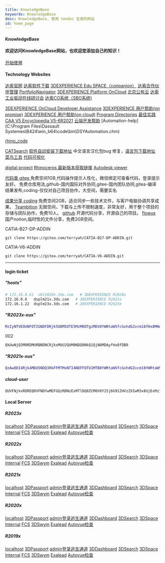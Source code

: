```yaml
---
title: KnowledgeBase
keywords: KnowledgeBase
desc: KnowledgeBase, 使用 teedoc 生成的网站
id: home_page
---
```


<div>
    <h4><span>KnowledgeBase</span></h4>
    <h4>欢迎访问KnowledgeBase网站，也欢迎您添加自己的知识！</h4>
</div>
<div id="big_btn_wrapper">
    <div class="big_btn">
        <a href="/get_started/zh/">开始使用</a>
    </div>
</div>



#### __Technology Websites__


[达索官网](https://www.3ds.com/zh/)
[达索软件下载](https://software.3ds.com/orders)
[3DEXPERIENCE Edu SPACE（conpanion）](https://eduspace.3ds.com)
[达索合作伙伴管理](https://dspart001-eu1-partners-ifwe.3dexperience.3ds.com/)
[PortfolioNavigator](https://media.3ds.com/smartclass/PN_PRODUCTION/PortfolioNavigator.html)
[3DEXPERIENCE Platform OnCloud](https://eu1-ifwe.3dexperience.3ds.com/)
[北京公有云](https://r1132101199946-eu1.iam.3dexperience.3ds.com/login?service=https%3A//r1132101199946-apc2-ifwe.3dexperience.cn/)
[达索工业驱动在线研讨会](https://3ds.tbh5.com/index.aspx?f=BLUESEA)
[达索CO系统（SBO系统)](https://dsxclient.3ds.com/psp/CRPRD/EMPLOYEE/DS_ECO/h/?tab=DEFAULT)



[3DEXPERIENCE OnCloud Developer Assistance](https://media.3ds.com/support/documentation/developer/Cloud/en/DSDocNS.htm?show=CAAWebAppsJS/CAAWebAppsUcUserPreferences.htm)
[3DEXPERIENCE 用户帮助(on promise)](https://help.3ds.com/2022x/Simplified_Chinese/DSDoc/FrontmatterMap/DSDocHome.htm?contextscope=onpremise)
[3DEXPERIENCE 用户帮助(on cloud)](https://help.3ds.com/2022x/Simplified_Chinese/DSDoc/FrontmatterMap/DSDocHome.htm?contextscope=cloud#_ga=2.123049102.445407654.1653323046-71325560-c1dd-11ec-890b-41eff8876be0)
[Program Directories](https://media.3ds.com/support/progdir/all/)
[最佳实践](https://www.3ds.com/support/documentation/best-practices/?woc=%7B%22resource%20types%22%3A%5B%22resource%20types%2Fbest%20practices%22%5D%7D)
[CAA V5 Encyclopedia V5-6R2021](https://media.3ds.com/support/documentation/developer/V5-6R2021/en/online/CAACenV5Default.htm)
[云端开发帮助](https://media.3ds.com/support/documentation/developer/Cloud/en/DSDoc.htm?show=CAADocQuickRefs/DSDocHome.htm)
[Automation-help](C:\Program Files\Dassault Systemes\B424\win_b64\code\bin\DSYAutomation.chm)

[rhino_code](github:https://github.com/hsucode/rhino_code.git)

[CATSearch](https://gitee.com/xuscode/CATSearch/attach_files/1038270/download/CATIASearch.7z)
[软件自动安装下载地址](https://gitee.com/xuscode/enovia.git)
中文语言汉化包bug 修复，[语言包下载地址](https://gitee.com/xuscode/catia-language.git)
[菜鸟工具](https://c.runoob.com/)
[代码可视化](https://pythontutor.com/)



[digital project](https://digitalproject3d.com/)
[Rhinoceros 最新版本获取链接](https://www2.mcneel.com/updates/78464c2c-9aeb-456e-8c27-865a524f5ca0/release/win64/en-us/stable/)
[Autodesk viewer ](https://viewer.autodesk.com/)

[代码类 gitee ](https://gitee.com/) 免费空间1GB,代码操作提示人性化，微信绑定可查看代码，登录提示友好。
免费仓库用法,github-国内国际对外协同,gitee-国内团队协同,gitea-编译结果发布,coding-仅仅对自己项目协作，大空间，需要实名

[成果分享 coding](https://e.coding.net/signin) 免费空间2GB，适合同步一些技术文件，与客户电脑协调共享成果。
[Teambition](https://www.teambition.com/)  无限空间，下载与上传不限制速度，非常友好，用于整个项目的存储与团队协作，免费10人。
[github](https://github.com/) 开源代码分享，开源自己的项目。
[flowus](https://flowus.cn/product) 国产notion,临时性的文件分享，免费2GB空间。


CATIA-B27-DP-ADDIN
```batch
git clone https://gitea.com/terryah/CATIA-B27-DP-ADDIN.git
```


CATIA-V6-ADDIN

```batch
git clone https://gitea.com/terryah/CATIA-V6-ADDIN.git
```


---


#### __login ticket__

##### "hosts"

```bash
# 172.16.0.61  v6r2020x.3de.com   # 3DEXPERIENCE R2020x
172.16.0.6   dsplm21x.3ds.com   # 3DEXPERIENCE R2021x
172.16.1.22  dsplm23x.3ds.com   # 3DEXPERIENCE R2023x

```

##### "R2023x-xus"

```bash
MzIyNTVEOUNFOTZGNDFDRjk5ODM5OTE5MzM0QTgzMDV8YWRtaW5fcGxhdGZvcm18fHx8MHw=
```

002

```bash
QkUwNjQ3M0RDMURBNDNCRjkxMUU2QUM0NDQ0NkQ1QjN8MDAyfHx8fDB8
```

##### "R2021x-xus"

```bash
QzAwODI4Rjk4MDU5NDQ3RkFFMTMxNTI4NDFFQTU1MTB8YWRtaW5fcGxhdGZvcm18YWRtaW5fcGxhdGZvcm18fHwwfA== 
```

##### cloud-user

```bash
QUVFNjkxRDREQ0VFNDYwMEFGQzRDNzExMTlDQ0ZCM0V8Y25jbG91ZHVzZXIwM3x8UjExMzIxMDA4MjQ0OTV8fDB8
```




#### __Local Server__


##### R2023x

[localhost](https://dsplm23x.3ds.com)
[3DPassport](https://dsplm23x.3ds.com/3dpassport)
[admin登录逃生通道](https://dsplm23x.3ds.com/3dpassport/admin-tools/v2)
[3DDashboard](https://dsplm23x.3ds.com/3ddashboard)
[3DSearch](https://dsplm23x.3ds.com/federated/search?query=test)
[3DSpace](https://dsplm23x.3ds.com/3dspace)
[Internal](https://dsplm23x.3ds.com/internal/)
[FCS](https://dsplm23x.3ds.com/fcs/servlet/fcs/about)
[3DSwym](https://dsplm23x.3ds.com/3dswym)
[Exalead](http://dsplm23x.3ds.com:19001/admin/)
[Autovue检查](https://dsplm23x.3ds.com/3dspace/VueServlet)


##### R2022x

[localhost](https://dsplm22x.3ds.com)
[3DPassport](https://dsplm22x.3ds.com/3dpassport)
[admin登录逃生通道](https://dsplm22x.3ds.com/3dpassport/admin-tools/v2)
[3DDashboard](https://dsplm22x.3ds.com/3ddashboard)
[3DSearch](https://dsplm22x.3ds.com/federated/search?query=test)
[3DSpace](https://dsplm22x.3ds.com/3dspace)
[Internal](https://dsplm22x.3ds.com/internal/)
[FCS](https://dsplm22x.3ds.com/fcs/servlet/fcs/about)
[3DSwym](https://dsplm22x.3ds.com/3dswym)
[Exalead](http://dsplm22x.3ds.com:19001/admin/)
[Autovue检查](https://dsplm22x.3ds.com/3dspace/VueServlet)


##### R2021x

[localhost](https://dsplm21x.3ds.com)
[3DPassport](https://dsplm21x.3ds.com/3dpassport)
[admin登录逃生通道](https://dsplm21x.3ds.com/3dpassport/admin-tools/v2)
[3DDashboard](https://dsplm21x.3ds.com/3ddashboard)
[3DSearch](https://dsplm21x.3ds.com/federated/search?query=test)
[3DSpace](https://dsplm21x.3ds.com/3dspace)
[Internal](https://dsplm21x.3ds.com/internal/)
[FCS](https://dsplm21x.3ds.com/fcs/servlet/fcs/about)
[3DSwym](https://dsplm21x.3ds.com/3dswym)
[Exalead](http://dsplm21x.3ds.com:19001/admin/)
[Autovue检查](https://dsplm21x.3ds.com/3dspace/VueServlet)

##### R2020x

[localhost](https://v6r2020x.3de.com)
[3DPassport](https://v6r2020x.3de.com/3dpassport)
[admin登录逃生通道](https://v6r2020x.3de.com/3dpassport/admin-tools/v2)
[3DDashboard](https://v6r2020x.3de.com/3ddashboard)
[3DSearch](https://v6r2020x.3de.com/federated/search?query=test)
[3DSpace](https://v6r2020x.3de.com/3dspace)
[Internal](https://v6r2020x.3de.com/internal/)
[FCS](https://v6r2020x.3de.com/fcs/servlet/fcs/about)
[3DSwym](https://v6r2020x.3de.com/3dswym)
[Exalead](http://v6r2020x.3de.com:19001/admin/)
[Autovue检查](https://v6r2020x.3de.com/3dspace/VueServlet)

##### R2019x

[localhost](https://3dexpv6r2019x.3ds.com)
[3DPassport](https://3dexpv6r2019x.3ds.com/3dpassport)
[admin登录逃生通道](https://3dexpv6r2019x.3ds.com/3dpassport/admin-tools/v2)
[3DDashboard](https://3dexpv6r2019x.3ds.com/3ddashboard)
[3DSearch](https://3dexpv6r2019x.3ds.com/federated/search?query=test)
[3DSpace](https://3dexpv6r2019x.3ds.com/3dspace)
[Internal](https://3dexpv6r2019x.3ds.com/internal/)
[FCS](https://3dexpv6r2019x.3ds.com/fcs/servlet/fcs/about)
[3DSwym](https://3dexpv6r2019x.3ds.com/3dswym)
[Exalead](http://3dexpv6r2019x.3ds.com:19001/admin/)
[Autovue检查](https://3dexpv6r2019x.3ds.com/3dspace/VueServlet)
